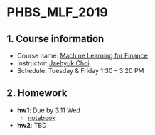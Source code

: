 # PHBS_MLF_2019

## 1. Course information

* Course name: [Machine Learning for Finance](https://github.com/PHBS/MLF)
* Instructor: [Jaehyuk Choi](https://english.phbs.pku.edu.cn/content-627-81-1.html)
* Schedule: Tuesday & Friday 1:30 – 3:20 PM

## 2. Homework

* __hw1__: Due by 3.11 Wed
  * [notebook](https://github.com/LobbyBoy-Dray/PHBS_MLF_2019/blob/master/HW1/HW1.ipynb)
* __hw2__: TBD

